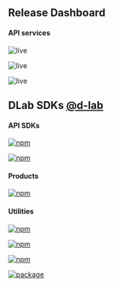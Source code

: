 ## Release Dashboard

#### API services

![live](https://tinyshields.dev/live?label=SSO%20API&url=https://sso.dlab.ovh/api/version&query=version&color=green)

![live](https://tinyshields.dev/live?label=NFT%20Metadata%20API&url=https://metadata.dlab.ovh/api/version&query=version&color=green)

![live](https://tinyshields.dev/live?label=Words-Tell-Art%20API&url=https://api.wordstell.art/api/version&query=version&color=green)


## DLab SDKs [@d-lab](https://www.npmjs.com/settings/d-lab/packages)

#### API SDKs

[![npm](https://img.shields.io/npm/v/@d-lab%252Fsso?color=green&label=SSO%20-%20npm&style=flat)](https://www.npmjs.com/package/@d-lab/sso)

[![npm](https://img.shields.io/npm/v/@d-lab%252Fmetadata?color=green&label=NFT-Metadata%20-%20npm&style=flat)](https://www.npmjs.com/package/@d-lab/metadata)

#### Products

[![npm](https://img.shields.io/npm/v/@d-lab%252Fdiscord-puppet?color=green&label=Discord-Puppet%20-%20npm&style=flat)](https://www.npmjs.com/package/@d-lab/discord-puppet)


#### Utilities

[![npm](https://img.shields.io/npm/v/@d-lab%252Fapi-kit?color=green&label=API-kit%20-%20npm&style=flat)](https://www.npmjs.com/package/@d-lab/api-kit)

[![npm](https://img.shields.io/npm/v/@d-lab%252Fcommon-kit?color=green&label=Common-kit%20-%20npm&style=flat)](https://www.npmjs.com/package/@d-lab/common-kit)

[![npm](https://img.shields.io/npm/v/@d-lab%252Fnode-rest-cli?color=green&label=Node-Rest-CLI%20-%20npm&style=flat)](https://www.npmjs.com/package/@d-lab/node-rest-cli)

[![package](https://img.shields.io/badge/PDF--Flex%20--%20maven-v1.2.4-green)](https://github.com/Draym/PDF-Flex/packages/890343)

<!--
**Draym/Draym** is a ✨ _special_ ✨ repository because its `README.md` (this file) appears on your GitHub profile.

Here are some ideas to get you started:

- 🔭 I’m currently working on ...
- 🌱 I’m currently learning ...
- 👯 I’m looking to collaborate on ...
- 🤔 I’m looking for help with ...
- 💬 Ask me about ...
- 📫 How to reach me: ...
- 😄 Pronouns: ...
- ⚡ Fun fact: ...
-->
